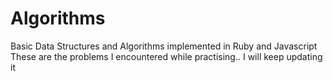 # Algorithms
Basic Data Structures and Algorithms implemented in Ruby and Javascript<br>
These are the problems I encountered while practising.. I will keep updating it
